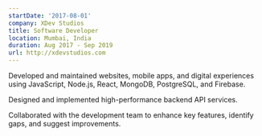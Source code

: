 ```yaml
---
startDate: '2017-08-01'
company: XDev Studios
title: Software Developer
location: Mumbai, India
duration: Aug 2017 - Sep 2019
url: http://xdevstudios.com
---
```


Developed and maintained websites, mobile apps, and digital experiences using JavaScript, Node.js, React, MongoDB, PostgreSQL, and Firebase.

Designed and implemented high-performance backend API services.

Collaborated with the development team to enhance key features, identify gaps, and suggest improvements.
